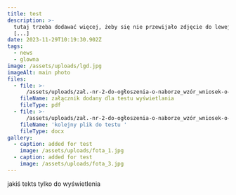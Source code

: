 ```yaml
---
title: test
description: >-
  tutaj trzeba dodawać więcej, żeby się nie przewijało zdjęcie do lewej strony
  [...]
date: 2023-11-29T10:19:30.902Z
tags:
  - news
  - glowna
image: /assets/uploads/lgd.jpg
imageAlt: main photo
files:
  - file: >-
      /assets/uploads/zał.-nr-2-do-ogłoszenia-o-naborze_wzór_wniosek-o-dofinansowanie_efs.pdf
    fileName: załącznik dodany dla testu wyświetlania
    fileType: pdf
  - file: >-
      /assets/uploads/zał.-nr-2-do-ogłoszenia-o-naborze_wzór_wniosek-o-dofinansowanie_efs.docx
    fileName: 'kolejny plik do testu '
    fileType: docx
gallery:
  - caption: added for test
    image: /assets/uploads/fota_1.jpg
  - caption: added for test
    image: /assets/uploads/fota_3.jpg
---
```

jakiś tekts tylko do wyświetlenia
